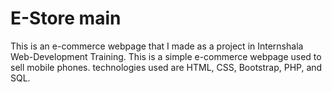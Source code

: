 # E-Store main
This is an e-commerce webpage that I made as a project in Internshala Web-Development Training. This is a simple e-commerce webpage used to sell mobile phones. technologies used are HTML, CSS, Bootstrap, PHP, and SQL.
